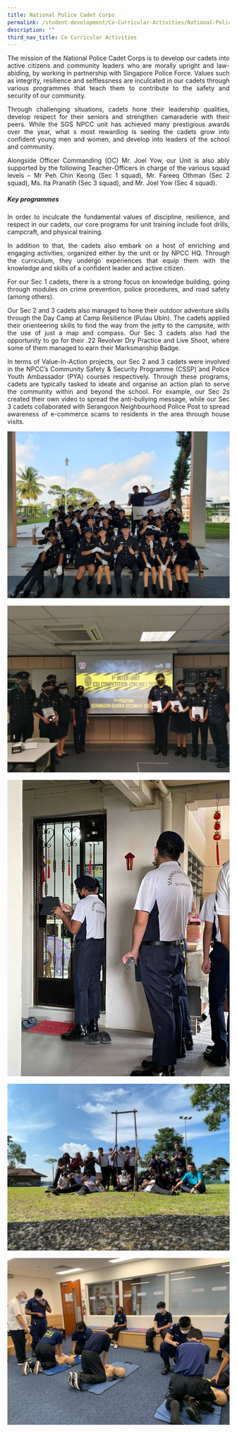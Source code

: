 ```yaml
---
title: National Police Cadet Corps
permalink: /student-development/Co-Curricular-Activities/National-Police-Cadet-Corps/
description: ""
third_nav_title: Co Curricular Activities
---
```

<p style="text-align: justify;"> The mission of the National Police Cadet Corps is to develop our cadets into active citizens and community leaders who are morally upright and law-abiding, by working in partnership with Singapore Police Force. Values such as integrity, resilience and selflessness are inculcated in our cadets through various programmes that teach them to contribute to the safety and security of our community. </p>

<p style="text-align: justify;"> Through challenging situations, cadets hone their leadership qualities, develop respect for their seniors and strengthen camaraderie with their peers. While the SGS NPCC unit has achieved many prestigious awards over the year, what s most rewarding is seeing the cadets grow into confident young men and women, and develop into leaders of the school and community. </p>

<p style="text-align: justify;"> Alongside Officer Commanding (OC) Mr. Joel Yow, our Unit is also ably supported by the following Teacher-Officers in charge of the various squad levels – Mr Peh Chin Keong (Sec 1 squad), Mr. Fareeq Othman (Sec 2 squad), Ms. Ita Pranatih (Sec 3 squad), and Mr. Joel Yow (Sec 4 squad). </p>


##### **Key programmes**

<p style="text-align: justify;"> In order to inculcate the fundamental values of discipline, resilience, and respect in our cadets, our core programs for unit training include foot drills, campcraft, and physical training. </p>

<p style="text-align: justify;"> In addition to that, the cadets also embark on a host of enriching and engaging activities, organized either by the unit or by NPCC HQ. Through the curriculum, they undergo experiences that equip them with the knowledge and skills of a confident leader and active citizen. </p>

<p style="text-align: justify;"> For our Sec 1 cadets, there is a strong focus on knowledge building, going through modules on crime prevention, police procedures, and road safety (among others). </p>

<p style="text-align: justify;"> Our Sec 2 and 3 cadets also managed to hone their outdoor adventure skills through the Day Camp at Camp Resilience (Pulau Ubin). The cadets applied their orienteering skills to find the way from the jetty to the campsite, with the use of just a map and compass. Our Sec 3 cadets also had the opportunity to go for their .22 Revolver Dry Practice and Live Shoot, where some of them managed to earn their Marksmanship Badge.  </p>

<p style="text-align: justify;"> In terms of Value-In-Action projects, our Sec 2 and 3 cadets were involved in the NPCC’s Community Safety & Security Programme (CSSP) and Police Youth Ambassador (PYA) courses respectively. Through these programs, cadets are typically tasked to ideate and organise an action plan to serve the community within and beyond the school. For example, our Sec 2s created their own video to spread the anti-bullying message, while our Sec 3 cadets collaborated with Serangoon Neighbourhood Police Post to spread awareness of e-commerce scams to residents in the area through house visits. </p>

![](/images/CCA%20NPCC/NPCC%204.jpg)

![](/images/CCA%20NPCC/NPCC%201.jpg)

![](/images/CCA%20NPCC/NPCC%202.jpg)

![](/images/CCA%20NPCC/NPCC%203.jpg)

![](/images/CCA%20NPCC/NPCC%206.jpg)